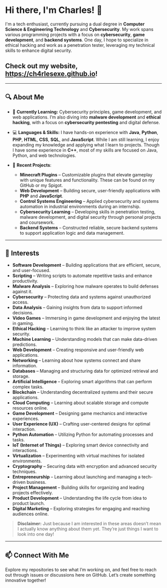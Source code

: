 # Hi there, I'm Charles! 👋

I'm a tech enthusiast, currently pursuing a dual degree in **Computer Science & Engineering Technology** and **Cybersecurity**. My work spans various programming projects with a focus on **cybersecurity**, **game development**, and **backend systems**. One day, I hope to specialize in ethical hacking and work as a penetration tester, leveraging my technical skills to enhance digital security.

## Check out my website, https://ch4rlesexe.github.io!
---

## 🔍 About Me

- 🌱 **Currently Learning:** Cybersecurity principles, game development, and web applications. I’m also diving into **malware development** and **ethical hacking**, with a focus on **cybersecurity pentesting** and digital defense.

- 💻 **Languages & Skills:** I have hands-on experience with **Java**, **Python**, **PHP**, **HTML**, **CSS**, **SQL**, and **JavaScript**. While I am still learning, I enjoy expanding my knowledge and applying what I learn to projects. Though I have some experience in **C++**, most of my skills are focused on Java, Python, and web technologies.

- 🚀 **Recent Projects**:
  - **Minecraft Plugins** – Customizable plugins that elevate gameplay with unique features and functionality. These can be found on my GitHub or my Spigot.
  - **Web Development** – Building secure, user-friendly applications with **PHP** and **JavaScript**.
  - **Control Systems Engineering** – Applied cybersecurity and systems automation in industrial environments during an internship.
  - **Cybersecurity Learning** – Developing skills in penetration testing, malware development, and digital security through personal projects and coursework.
  - **Backend Systems** – Constructed reliable, secure backend systems to support application logic and data management.

---

## 🎯 Interests

- **Software Development** – Building applications that are efficient, secure, and user-focused.
- **Scripting** – Writing scripts to automate repetitive tasks and enhance productivity.
- **Malware Analysis** – Exploring how malware operates to build defenses against it.
- **Cybersecurity** – Protecting data and systems against unauthorized access.
- **Data Analysis** – Gaining insights from data to support informed decisions.
- **Video Games** – Immersing in game development and enjoying the latest in gaming.
- **Ethical Hacking** – Learning to think like an attacker to improve system security.
- **Machine Learning** – Understanding models that can make data-driven predictions.
- **Web Development** – Creating responsive and user-friendly web applications.
- **Networking** – Learning about how systems connect and share information.
- **Databases** – Managing and structuring data for optimized retrieval and storage.
- **Artificial Intelligence** – Exploring smart algorithms that can perform complex tasks.
- **Blockchain** – Understanding decentralized systems and their secure applications.
- **Cloud Computing** – Learning about scalable storage and compute resources online.
- **Game Development** – Designing game mechanics and interactive experiences.
- **User Experience (UX)** – Crafting user-centered designs for optimal interaction.
- **Python Automation** – Utilizing Python for automating processes and tasks.
- **IoT (Internet of Things)** – Exploring smart device connectivity and interactions.
- **Virtualization** – Experimenting with virtual machines for isolated environments.
- **Cryptography** – Securing data with encryption and advanced security techniques.
- **Entrepreneurship** – Learning about launching and managing a tech-driven business.
- **Project Management** – Building skills for organizing and leading projects effectively.
- **Product Development** – Understanding the life cycle from idea to product launch.
- **Digital Marketing** – Exploring strategies for engaging and reaching audiences online.

> **Disclaimer:** Just because I am interested in these areas doesn’t mean I actually know anything about them yet. They’re just things I want to look into one day!

---

## 📫 Connect With Me

Explore my repositories to see what I’m working on, and feel free to reach out through issues or discussions here on GitHub. Let’s create something innovative together!
